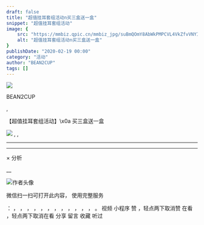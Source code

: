 ```yaml
---
draft: false
title: "超值挂耳套组活动n买三盒送一盒"
snippet: "超值挂耳套组活动"
image: {
    src: "https://mmbiz.qpic.cn/mmbiz_jpg/suBmQOmY8AbWkPMPCVL4VkZfvVNYI36aib8NbG8tUQaSzst59GDXRs0XrDHXiaFxYFqdP1kjBV2GwTxCx4AUuKuA/0?wx_fmt=jpeg",
    alt: "超值挂耳套组活动n买三盒送一盒"
}
publishDate: "2020-02-19 00:00"
category: "活动"
author: "BEAN2CUP"
tags: []
---
```


![](http://mmbiz.qpic.cn/mmbiz_png/suBmQOmY8AbXbPr4CAl9jiaLNibbdqLbGx5LRVt8vR1tZicY5LAvN86YgdaeYqSSnlWGticFJSdkayhl6MTYMGE0dw/300?wx_fmt=png)

BEAN2CUP

,

【超值挂耳套组活动】\x0a 买三盒送一盒

![](https://mmbiz.qpic.cn/mmbiz_jpg/suBmQOmY8AbWkPMPCVL4VkZfvVNYI36aib8NbG8tUQaSzst59GDXRs0XrDHXiaFxYFqdP1kjBV2GwTxCx4AUuKuA/0?wx_fmt=jpeg)
,  ,





****



****



×  分析

__

![作者头像](http://mmbiz.qpic.cn/mmbiz_png/suBmQOmY8AbXbPr4CAl9jiaLNibbdqLbGx5LRVt8vR1tZicY5LAvN86YgdaeYqSSnlWGticFJSdkayhl6MTYMGE0dw/0?wx_fmt=png)

微信扫一扫可打开此内容，
使用完整服务

：  ，  ，  ，  ，  ，  ，  ，  ，  ，  ，  ，  ，  。  视频  小程序  赞  ，轻点两下取消赞  在看  ，轻点两下取消在看
分享  留言  收藏  听过

